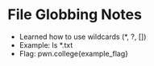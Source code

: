 # File Globbing Notes

- Learned how to use wildcards (*, ?, [])
- Example: ls *.txt
- Flag: pwn.college{example_flag}
